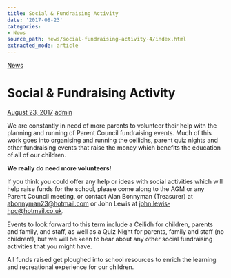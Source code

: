 ```yaml
---
title: Social & Fundraising Activity
date: '2017-08-23'
categories:
- News
source_path: news/social-fundraising-activity-4/index.html
extracted_mode: article
---
```

[News](category/news/)

# Social & Fundraising Activity

[August 23, 2017](news/social-fundraising-activity-4/) [admin](author/admin/)

We are constantly in need of more parents to volunteer their help with the planning and running of Parent Council fundraising events. Much of this work goes into organising and running the ceilidhs, parent quiz nights and other fundraising events that raise the money which benefits the education of all of our children.

**We really do need more volunteers!**

If you think you could offer any help or ideas with social activities which will help raise funds for the school, please come along to the AGM or any Parent Council meeting, or contact Alan Bonnyman (Treasurer) at [abonnyman23@hotmail.com](mailto:abonnyman23@hotmail.com) or John Lewis at [john.lewis-hpc@hotmail.co.uk](mailto:john.lewis-hpc@hotmail.co.uk).

Events to look forward to this term include a Ceilidh for children, parents and family, and staff, as well as a Quiz Night for parents, family and staff (no children!), but we will be keen to hear about any other social fundraising activities that you might have.

All funds raised get ploughed into school resources to enrich the learning and recreational experience for our children.
